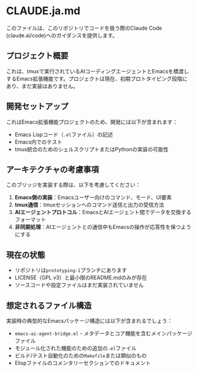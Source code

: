 # CLAUDE.ja.md

このファイルは、このリポジトリでコードを扱う際のClaude Code (claude.ai/code)へのガイダンスを提供します。

## プロジェクト概要

これは、tmuxで実行されているAIコーディングエージェントとEmacsを橋渡しするEmacs拡張機能です。プロジェクトは現在、初期プロトタイピング段階にあり、まだ実装はありません。

## 開発セットアップ

これはEmacs拡張機能プロジェクトのため、開発には以下が含まれます：
- Emacs Lispコード（`.el`ファイル）の記述
- Emacs内でのテスト
- tmux統合のためのシェルスクリプトまたはPythonの実装の可能性

## アーキテクチャの考慮事項

このブリッジを実装する際は、以下を考慮してください：
1. **Emacs側の実装**：Emacsユーザー向けのコマンド、モード、UI要素
2. **tmux通信**：tmuxセッションへのコマンド送信と出力の受信方法
3. **AIエージェントプロトコル**：EmacsとAIエージェント間でデータを交換するフォーマット
4. **非同期処理**：AIエージェントとの通信中もEmacsの操作が応答性を保つようにする

## 現在の状態

- リポジトリは`prototyping-1`ブランチにあります
- LICENSE（GPL v3）と最小限のREADME.mdのみが存在
- ソースコードや設定ファイルはまだ実装されていません

## 想定されるファイル構造

実装時の典型的なEmacsパッケージ構造には以下が含まれるでしょう：
- `emacs-ai-agent-bridge.el` - メタデータとコア機能を含むメインパッケージファイル
- モジュール化された機能のための追加の`.el`ファイル
- ビルド/テスト自動化のための`Makefile`または類似のもの
- Elispファイルのコメンタリーセクションでのドキュメント